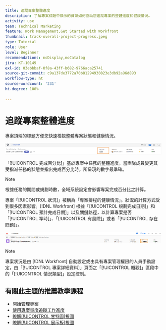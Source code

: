 ```yaml
---
title: 追蹤專案整體進度
description: 了解專案標題中顯示的資訊如何協助您追蹤專案的整體進度和健康情況。
activity: use
team: Technical Marketing
feature: Work Management,Get Started with Workfront
thumbnail: track-overall-project-progress.jpeg
type: Tutorial
role: User
level: Beginner
recommendations: noDisplay,noCatalog
jira: KT-10149
exl-id: 03ebbbaf-0f8a-43ff-b682-9766aca25741
source-git-commit: c9a137de3772a70b81294930823e3db92a96d893
workflow-type: ht
source-wordcount: '231'
ht-degree: 100%

---
```


# 追蹤專案整體進度

專案頂端的標題方便您快速檢視整體專案狀態和健康情況。

![專案標題顯示[!UICONTROL 完成百分比]](assets/planner-fund-percent-complete.png)

「[!UICONTROL 完成百分比]」基於專案中任務的整體進度。當團隊成員變更其受指派任務的狀態並指出完成百分比時，所呈現的數字最準確。

>[!NOTE]
>
>根據任務的期間或規劃時數，全域系統設定會影響專案完成百分比之計算。

專案「[!UICONTROL 狀況]」被稱為「專案排程的健康情況」。狀況的計算方式受到很多因素影響。[!DNL Workfront] 根據「[!UICONTROL 規劃完成日期]」和「[!UICONTROL 預計完成日期]」以及關鍵路徑，以計算專案是否「[!UICONTROL 準時]」、「[!UICONTROL 有風險]」或者「[!UICONTROL 存在問題]」。

![專案標題顯示[!UICONTROL 情況]](assets/planner-fund-condition.png)

>[!NOTE]
>
>專案狀況是由 [!DNL Workfront] 自動設定或由具有專案管理權限的人員手動設定，由「[!UICONTROL 專案詳細資料]」頁面之「[!UICONTROL 概觀]」區段中的「[!UICONTROL 情況類型]」設定控制。

<!---
Project percent complete overview
Overview of project condition and condition type
--->

## 有關此主題的推薦教學課程

* [開始管理專案](https://experienceleague.adobe.com/en/docs/workfront-learn/tutorials-workfront/manage-work/projects/getting-started-manage-a-project.md)
* [使用專案量度追蹤工作進度](https://experienceleague.adobe.com/en/docs/workfront-learn/tutorials-workfront/manage-work/projects/track-work-progress-with-project-metrics.md)
* [瞭解[!UICONTROL 甘特圖]視圖](https://experienceleague.adobe.com/en/docs/workfront-learn/tutorials-workfront/manage-work/projects/understand-the-gantt-view.md)
* [瞭解[!UICONTROL 展示板]視圖](https://experienceleague.adobe.com/en/docs/workfront-learn/tutorials-workfront/manage-work/projects/understand-the-board-view.md)
